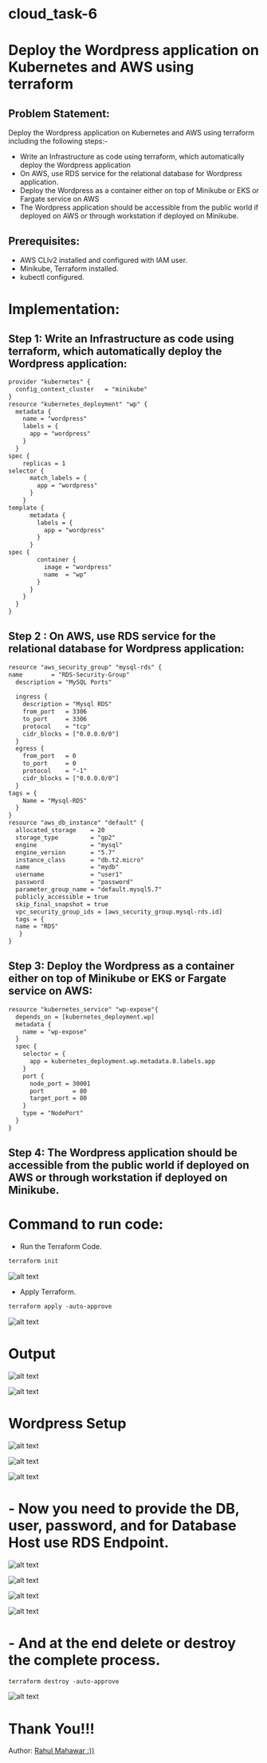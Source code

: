 # cloud_task-6
# Deploy the Wordpress application on Kubernetes and AWS using terraform

## Problem Statement:
Deploy the Wordpress application on Kubernetes and AWS using terraform including the following steps:-

- Write an Infrastructure as code using terraform, which automatically deploy the Wordpress application
- On AWS, use RDS service for the relational database for Wordpress application.
- Deploy the Wordpress as a container either on top of Minikube or EKS or Fargate service on AWS
- The Wordpress application should be accessible from the public world if deployed on AWS or through workstation if deployed on Minikube.

## Prerequisites:
- AWS CLIv2 installed and configured with IAM user.
- Minikube, Terraform installed.
- kubectl configured.

# Implementation:

## Step 1: Write an Infrastructure as code using terraform, which automatically deploy the Wordpress application:

``` html
provider "kubernetes" {
  config_context_cluster   = "minikube"
}
resource "kubernetes_deployment" "wp" {
  metadata {
    name = "wordpress"
    labels = {
      app = "wordpress"
    }
  }
spec {
    replicas = 1
selector {
      match_labels = {
        app = "wordpress"
      }
    }
template {
      metadata {
        labels = {
          app = "wordpress"
        }
      }
spec {
        container {
          image = "wordpress"
          name  = "wp"
        }
      }
    }
  }
}
```

## Step 2 : On AWS, use RDS service for the relational database for Wordpress application:

```html
resource "aws_security_group" "mysql-rds" {
name        = "RDS-Security-Group"
  description = "MySQL Ports"
 
  ingress {
    description = "Mysql RDS"
    from_port   = 3306
    to_port     = 3306
    protocol    = "tcp"
    cidr_blocks = ["0.0.0.0/0"]
  }
  egress {
    from_port   = 0
    to_port     = 0
    protocol    = "-1"
    cidr_blocks = ["0.0.0.0/0"]
  }
tags = {
    Name = "Mysql-RDS"
  }
}
resource "aws_db_instance" "default" {
  allocated_storage    = 20
  storage_type         = "gp2"
  engine               = "mysql"
  engine_version       = "5.7"
  instance_class       = "db.t2.micro"
  name                 = "mydb"
  username             = "user1"
  password             = "password"
  parameter_group_name = "default.mysql5.7"
  publicly_accessible = true
  skip_final_snapshot = true
  vpc_security_group_ids = [aws_security_group.mysql-rds.id]
  tags = {
  name = "RDS"
   }
}
```

## Step 3: Deploy the Wordpress as a container either on top of Minikube or EKS or Fargate service on AWS:

```html
resource "kubernetes_service" "wp-expose"{
  depends_on = [kubernetes_deployment.wp]
  metadata {
    name = "wp-expose"
  }
  spec {
    selector = {
      app = kubernetes_deployment.wp.metadata.0.labels.app
    }
    port {
      node_port = 30001
      port        = 80
      target_port = 80
    }
    type = "NodePort"
  }
}
```

## Step 4: The Wordpress application should be accessible from the public world if deployed on AWS or through workstation if deployed on Minikube.

# Command to run code:

- Run the Terraform Code.

``` html
terraform init
```
![alt text](/task6_images/tinit.png)

- Apply Terraform.

``` html
terraform apply -auto-approve
```
![alt text](/task6_images/tapply.png)


# Output

![alt text](/task6_images/db.png)

![alt text](/task6_images/kube.png)


# Wordpress Setup

![alt text](/task6_images/wp.png)

![alt text](/task6_images/show.png)

![alt text](/task6_images/create.png)


# - Now you need to provide the DB, user, password, and for Database Host use RDS Endpoint.

![alt text](/task6_images/run.png)

![alt text](/task6_images/wpwel.jpg)

![alt text](/task6_images/wsuc.png)

![alt text](/task6_images/dashboard.png)


# - And at the end delete or destroy the complete process.

``` html
terraform destroy -auto-approve
```
![alt text](/task6_images/tdest.png)


# Thank You!!!

Author: [Rahul Mahawar :))](https://www.linkedin.com/in/rahul-mahawar-448333194/)



